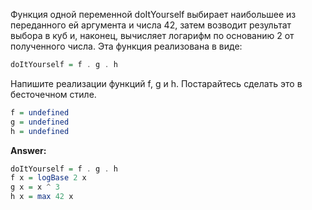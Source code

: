 Функция одной переменной doItYourself выбирает наибольшее из переданного ей аргумента и числа 42,
затем возводит результат выбора в куб и, наконец, вычисляет логарифм по основанию 2 от полученного числа.
Эта функция реализована в виде:
```haskell
doItYourself = f . g . h
```
Напишите реализации функций f, g и h. Постарайтесь сделать это в бесточечном стиле.

```haskell
f = undefined
g = undefined
h = undefined
```

**Answer:**

```haskell
doItYourself = f . g . h
f x = logBase 2 x
g x = x ^ 3
h x = max 42 x
```
